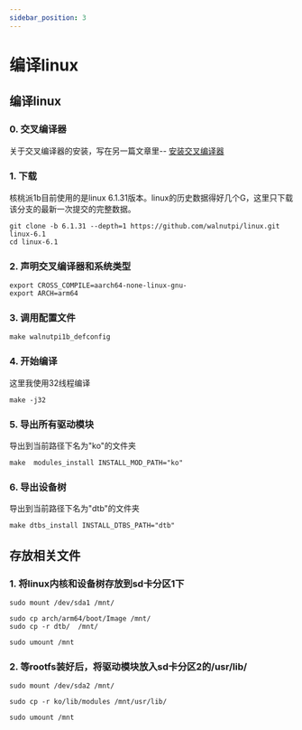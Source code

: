 ```yaml
---
sidebar_position: 3
---
```


# 编译linux
##  编译linux
### 0. 交叉编译器
关于交叉编译器的安装，写在另一篇文章里--  [安装交叉编译器](./cross_compiler) 

### 1. 下载
核桃派1b目前使用的是linux 6.1.31版本。linux的历史数据得好几个G，这里只下载该分支的最新一次提交的完整数据。
```
git clone -b 6.1.31 --depth=1 https://github.com/walnutpi/linux.git  linux-6.1
cd linux-6.1
```
### 2. 声明交叉编译器和系统类型
```
export CROSS_COMPILE=aarch64-none-linux-gnu-
export ARCH=arm64
```
### 3. 调用配置文件
```
make walnutpi1b_defconfig
```

### 4. 开始编译
这里我使用32线程编译
```
make -j32
```
### 5. 导出所有驱动模块
导出到当前路径下名为"ko"的文件夹
```
make  modules_install INSTALL_MOD_PATH="ko"
```

### 6. 导出设备树
导出到当前路径下名为"dtb"的文件夹
```
make dtbs_install INSTALL_DTBS_PATH="dtb"
```


## 存放相关文件
### 1. 将linux内核和设备树存放到sd卡分区1下
```
sudo mount /dev/sda1 /mnt/

sudo cp arch/arm64/boot/Image /mnt/
sudo cp -r dtb/  /mnt/

sudo umount /mnt
```
### 2. 等rootfs装好后，将驱动模块放入sd卡分区2的/usr/lib/
```
sudo mount /dev/sda2 /mnt/

sudo cp -r ko/lib/modules /mnt/usr/lib/

sudo umount /mnt
```



